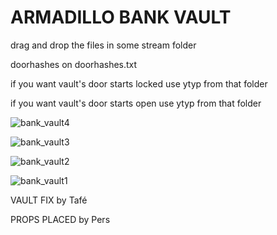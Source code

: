 # ARMADILLO BANK VAULT #

drag and drop the files in some stream folder

doorhashes on doorhashes.txt 

if you want vault's door starts locked use ytyp from that folder

if you want vault's door starts open use ytyp from that folder


![bank_vault4](https://github.com/zetafe1/arm_bank_vault/assets/79672264/80939c03-eb09-4dd0-a2e5-af36f51216d6)

![bank_vault3](https://github.com/zetafe1/arm_bank_vault/assets/79672264/ee0f8f07-b4d5-4992-801c-4c9a4410e235)

![bank_vault2](https://github.com/zetafe1/arm_bank_vault/assets/79672264/1501bbcf-df89-4ee4-bdbc-9ce8e770b28f)

![bank_vault1](https://github.com/zetafe1/arm_bank_vault/assets/79672264/fbad5f66-f639-4766-acbd-14563530a6ba)


VAULT FIX by Tafé 

PROPS PLACED by Pers 
